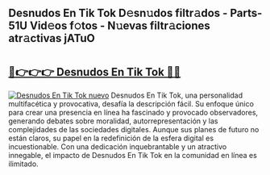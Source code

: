 ## Desnudos En Tik Tok D𝚎sn𝚞dos filtr𝚊dos - Parts-51U Vid𝚎os f𝚘tos - N𝚞evas filtr𝚊ciones atr𝚊ctivas jATuO

# <h2><a href="http://mbc73g.tromn.icu/?c=Desnudos+En+Tik+Tok">🔗👉👉👉 Desnudos En Tik Tok 🔗🔗</a></h2>

[![Desnudos En Tik Tok nuevo](https://i.imgur.com/pEAQMta.gif)](http://mbc73g.tromn.icu/?c=Desnudos+En+Tik+Tok)
Desnudos En Tik Tok, una personalidad multifacética y provocativa, desafía la descripción fácil. Su enfoque único para crear una presencia en línea ha fascinado y provocado observadores, generando debates sobre moralidad, autorrepresentación y las complejidades de las sociedades digitales. Aunque sus planes de futuro no están claros, su papel en la redefinición de la esfera digital es incuestionable. Con una dedicación inquebrantable y un atractivo innegable, el impacto de Desnudos En Tik Tok en la comunidad en línea es ilimitado.
